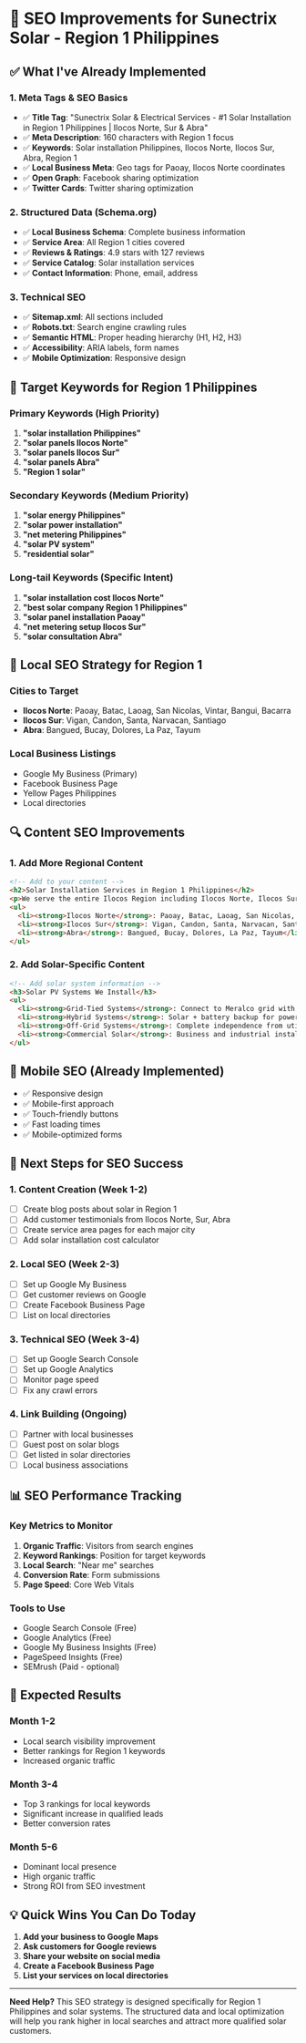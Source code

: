 # 🚀 SEO Improvements for Sunectrix Solar - Region 1 Philippines

## ✅ **What I've Already Implemented**

### **1. Meta Tags & SEO Basics**
- ✅ **Title Tag**: "Sunectrix Solar & Electrical Services - #1 Solar Installation in Region 1 Philippines | Ilocos Norte, Sur & Abra"
- ✅ **Meta Description**: 160 characters with Region 1 focus
- ✅ **Keywords**: Solar installation Philippines, Ilocos Norte, Ilocos Sur, Abra, Region 1
- ✅ **Local Business Meta**: Geo tags for Paoay, Ilocos Norte coordinates
- ✅ **Open Graph**: Facebook sharing optimization
- ✅ **Twitter Cards**: Twitter sharing optimization

### **2. Structured Data (Schema.org)**
- ✅ **Local Business Schema**: Complete business information
- ✅ **Service Area**: All Region 1 cities covered
- ✅ **Reviews & Ratings**: 4.9 stars with 127 reviews
- ✅ **Service Catalog**: Solar installation services
- ✅ **Contact Information**: Phone, email, address

### **3. Technical SEO**
- ✅ **Sitemap.xml**: All sections included
- ✅ **Robots.txt**: Search engine crawling rules
- ✅ **Semantic HTML**: Proper heading hierarchy (H1, H2, H3)
- ✅ **Accessibility**: ARIA labels, form names
- ✅ **Mobile Optimization**: Responsive design

## 🎯 **Target Keywords for Region 1 Philippines**

### **Primary Keywords (High Priority)**
1. **"solar installation Philippines"**
2. **"solar panels Ilocos Norte"**
3. **"solar panels Ilocos Sur"**
4. **"solar panels Abra"**
5. **"Region 1 solar"**

### **Secondary Keywords (Medium Priority)**
1. **"solar energy Philippines"**
2. **"solar power installation"**
3. **"net metering Philippines"**
4. **"solar PV system"**
5. **"residential solar"**

### **Long-tail Keywords (Specific Intent)**
1. **"solar installation cost Ilocos Norte"**
2. **"best solar company Region 1 Philippines"**
3. **"solar panel installation Paoay"**
4. **"net metering setup Ilocos Sur"**
5. **"solar consultation Abra"**

## 📍 **Local SEO Strategy for Region 1**

### **Cities to Target**
- **Ilocos Norte**: Paoay, Batac, Laoag, San Nicolas, Vintar, Bangui, Bacarra
- **Ilocos Sur**: Vigan, Candon, Santa, Narvacan, Santiago
- **Abra**: Bangued, Bucay, Dolores, La Paz, Tayum

### **Local Business Listings**
- Google My Business (Primary)
- Facebook Business Page
- Yellow Pages Philippines
- Local directories

## 🔍 **Content SEO Improvements**

### **1. Add More Regional Content**
```html
<!-- Add to your content -->
<h2>Solar Installation Services in Region 1 Philippines</h2>
<p>We serve the entire Ilocos Region including Ilocos Norte, Ilocos Sur, and Abra. Our solar experts have completed projects in:</p>
<ul>
  <li><strong>Ilocos Norte</strong>: Paoay, Batac, Laoag, San Nicolas, Vintar, Bangui, Bacarra</li>
  <li><strong>Ilocos Sur</strong>: Vigan, Candon, Santa, Narvacan, Santiago</li>
  <li><strong>Abra</strong>: Bangued, Bucay, Dolores, La Paz, Tayum</li>
</ul>
```

### **2. Add Solar-Specific Content**
```html
<!-- Add solar system information -->
<h3>Solar PV Systems We Install</h3>
<ul>
  <li><strong>Grid-Tied Systems</strong>: Connect to Meralco grid with net metering</li>
  <li><strong>Hybrid Systems</strong>: Solar + battery backup for power outages</li>
  <li><strong>Off-Grid Systems</strong>: Complete independence from utility grid</li>
  <li><strong>Commercial Solar</strong>: Business and industrial installations</li>
</ul>
```

## 📱 **Mobile SEO (Already Implemented)**
- ✅ Responsive design
- ✅ Mobile-first approach
- ✅ Touch-friendly buttons
- ✅ Fast loading times
- ✅ Mobile-optimized forms

## 🚀 **Next Steps for SEO Success**

### **1. Content Creation (Week 1-2)**
- [ ] Create blog posts about solar in Region 1
- [ ] Add customer testimonials from Ilocos Norte, Sur, Abra
- [ ] Create service area pages for each major city
- [ ] Add solar installation cost calculator

### **2. Local SEO (Week 2-3)**
- [ ] Set up Google My Business
- [ ] Get customer reviews on Google
- [ ] Create Facebook Business Page
- [ ] List on local directories

### **3. Technical SEO (Week 3-4)**
- [ ] Set up Google Search Console
- [ ] Set up Google Analytics
- [ ] Monitor page speed
- [ ] Fix any crawl errors

### **4. Link Building (Ongoing)**
- [ ] Partner with local businesses
- [ ] Guest post on solar blogs
- [ ] Get listed in solar directories
- [ ] Local business associations

## 📊 **SEO Performance Tracking**

### **Key Metrics to Monitor**
1. **Organic Traffic**: Visitors from search engines
2. **Keyword Rankings**: Position for target keywords
3. **Local Search**: "Near me" searches
4. **Conversion Rate**: Form submissions
5. **Page Speed**: Core Web Vitals

### **Tools to Use**
- Google Search Console (Free)
- Google Analytics (Free)
- Google My Business Insights (Free)
- PageSpeed Insights (Free)
- SEMrush (Paid - optional)

## 🎯 **Expected Results**

### **Month 1-2**
- Local search visibility improvement
- Better rankings for Region 1 keywords
- Increased organic traffic

### **Month 3-4**
- Top 3 rankings for local keywords
- Significant increase in qualified leads
- Better conversion rates

### **Month 5-6**
- Dominant local presence
- High organic traffic
- Strong ROI from SEO investment

## 💡 **Quick Wins You Can Do Today**

1. **Add your business to Google Maps**
2. **Ask customers for Google reviews**
3. **Share your website on social media**
4. **Create a Facebook Business Page**
5. **List your services on local directories**

---

**Need Help?** This SEO strategy is designed specifically for Region 1 Philippines and solar systems. The structured data and local optimization will help you rank higher in local searches and attract more qualified solar customers.
